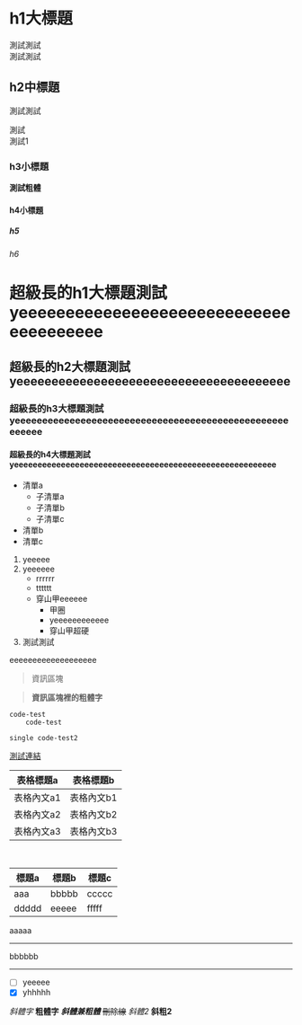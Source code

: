 # h1大標題
測試測試<br>測試測試

## h2中標題
測試測試

測試<br>測試1

### h3小標題
**測試粗體**

#### h4小標題

##### h5

###### h6

# 超級長的h1大標題測試yeeeeeeeeeeeeeeeeeeeeeeeeeeeeeeeeeeeeeee

## 超級長的h2大標題測試yeeeeeeeeeeeeeeeeeeeeeeeeeeeeeeeeeeeeeee

### 超級長的h3大標題測試yeeeeeeeeeeeeeeeeeeeeeeeeeeeeeeeeeeeeeeeeeeeeeeeeeeeeeeee

#### 超級長的h4大標題測試yeeeeeeeeeeeeeeeeeeeeeeeeeeeeeeeeeeeeeeeeeeeeeeeeeeeeeeee

- 清單a
    - 子清單a
    - 子清單b
    - 子清單c
- 清單b
- 清單c

1. yeeeee
2. yeeeeee
    - rrrrrr
    - tttttt
    - 穿山甲eeeeee
        - 甲圈
        - yeeeeeeeeeeee
        - 穿山甲超硬
3. 測試測試

eeeeeeeeeeeeeeeeeee


>資訊區塊

>**資訊區塊裡的粗體字**

```
code-test
    code-test
```

`single code-test2`



[測試連結](http://www.google.com)

|表格標題a|表格標題b|
|-------|--------|
|表格內文a1|表格內文b1|
|表格內文a2|表格內文b2|
|表格內文a3|表格內文b3|

<br>

|標題a|標題b|標題c|
|---|----|----|
|aaa|bbbbb|ccccc
|ddddd|eeeee|fffff|



aaaaa

-----

bbbbbb

---

- [ ] yeeeee
- [x] yhhhhh

*斜體字*
**粗體字**
***斜體兼粗體***
~~刪除線~~
_斜體2_
__斜粗2__

